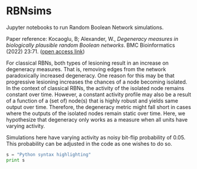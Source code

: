 # RBNsims
Jupyter notebooks to run Random Boolean Network simulations.

Paper reference: Kocaoglu, B; Alexander, W., _Degeneracy measures in biologically plausible random Boolean networks_. BMC Bioinformatics (2022) 23:71. ([open access link](https://bmcbioinformatics.biomedcentral.com/articles/10.1186/s12859-022-04601-5))


For classical RBNs, both types of lesioning result in an increase on degeneracy measures. That is, removing edges from the network paradoxically increased degeneracy. One reason for this may be that progressive lesioning increases the chances of a node becoming isolated. In the context of classical RBNs, the activity of the isolated node remains constant over time. However, a constant activity profile may also be a result of a function of a (set of) node(s) that is highly robust and yields same output over time. Therefore, the degeneracy metric might fall short in cases where the outputs of the isolated nodes remain static over time. Here, we hypothesize that degeneracy only works as a measure when all units have varying activity. 

Simulations here have varying activity as noisy bit-flip probability of 0.05. This probability can be adjusted in the code as one wishes to do so.

```python
s = "Python syntax highlighting"
print s
```
